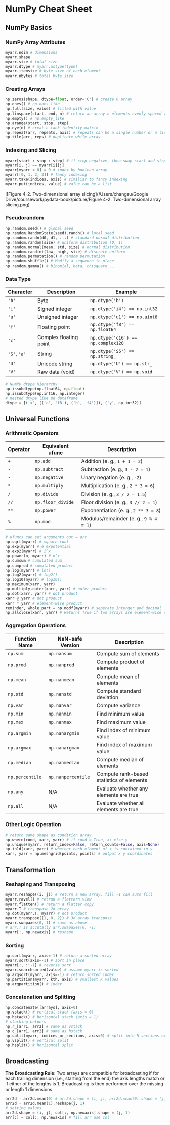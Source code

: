 # NumPy Cheat Sheet

## NumPy Basics

### NumPy Array Attributes

```python
myarr.ndim # dimensions
myarr.shape
myarr.size # total size
myarr.dtype # myarr.astype(type) 
myarr.itemsize # byte size of each element
myarr.nbytes # total byte size
```

### Creating Arrays

```python
np.zeros(shape, dtype=float, order='C') # create 0 array
np.ones() # np.ones_like
np.full(size, value) # filled with value
np.linspace(start, end, n) # return an array n elements evenly spaced [start, end]
np.empty() # np.empty_like
np.arange(start, stop, step)
np.eye(n) # creat n rank indentity matrix
np.repeat(arr, repeats, axis) # repeats can be a single number or a list
np.tile(arr, reps) # duplicate while array
```
### Indexing and Slicing

```python
myarr[start : stop : step] # if step negative, then swap start and stop
myarr[i, j] == myarr[i][j]
myarr[myarr < 0] = 0 # index by boolean array
myarr[[0, 1, 2, 3]] # fancy indexing 
myarr.take(indices, axis) # similiar to fancy indexing
myarr.put(indices, value) # value can be a list
```

![Figure 4-2. Two-dimensional array slicing](/Users/changsu/Google Drive/coursework/pydata-book/picture/Figure 4-2. Two-dimensional array slicing.png)

### Pseudorandom

```python
np.random.seed() # global seed
np.random.RandomState(seed).randn() # local seed
np.random.randn(d0, d1, ...) # standard normal distribution
np.random.random(size) # uniform distribution [0, 1)
np.random.normal(mean, std, size) # normal distribution
np.random.randint(low, high, size) # discrete uniform
np.random.permutation() # random permutation
np.random.shuffle() # Modify a sequence in-place
np.random.gamma() # binomial, beta, chisquare....
```

### Data Type

| Character        | Description            | Example                              |
| ---------------- | ---------------------- | ------------------------------------ |
| ``'b'``          | Byte                   | ``np.dtype('b')``                    |
| ``'i'``          | Signed integer         | ``np.dtype('i4') == np.int32``       |
| ``'u'``          | Unsigned integer       | ``np.dtype('u1') == np.uint8``       |
| ``'f'``          | Floating point         | ``np.dtype('f8') == np.float64``     |
| ``'c'``          | Complex floating point | ``np.dtype('c16') == np.complex128`` |
| ``'S'``, ``'a'`` | String                 | ``np.dtype('S5') == np.string_``     |
| ``'U'``          | Unicode string         | ``np.dtype('U') == np.str_``         |
| ``'V'``          | Raw data (void)        | ``np.dtype('V') == np.void``         |

```python
# NumPy dtype Hierarchy
np.issubdtype(np.float64, np.float)
np.issubdtype(np.int16, np.integer)
# nested dtype like pd dataframe
dtype = [('x', [('a', 'f8'), ('b', 'f4')]), ('y', np.int32)]
```

## Universal Functions

### Arithmetic Operators

| Operator | Equivalent ufunc    | Description                              |
| -------- | ------------------- | ---------------------------------------- |
| ``+``    | ``np.add``          | Addition (e. g., ``1 + 1 = 2``)          |
| ``-``    | ``np.subtract``     | Subtraction (e. g., ``3 - 2 = 1``)       |
| ``-``    | ``np.negative``     | Unary negation (e. g., ``-2``)           |
| ``*``    | ``np.multiply``     | Multiplication (e. g., ``2 * 3 = 6``)    |
| ``/``    | ``np.divide``       | Division (e. g., ``3 / 2 = 1.5``)        |
| ``//``   | ``np.floor_divide`` | Floor division (e. g., ``3 // 2 = 1``)   |
| ``**``   | ``np.power``        | Exponentiation (e. g., ``2 ** 3 = 8``)   |
| ``%``    | ``np.mod``          | Modulus/remainder (e. g., ``9 % 4 = 1``) |

```python
# ufuncs can set arguments out = arr 
np.sqrt(myarr) # square root
np.exp(myarr) # e expotential 
np.exp2(myarr) # 2^x
np.power(n, myarr) # n^x
np.cumsum # cumulated sum
np.cumprod # cumulated product
np.log(myarr) # ln()
np.log2(myarr) # log2()
np.log10(myarr) # log10()
np.maximum(xarr, yarr)
np.multiply.outer(xarr, yarr) # outer product
np.dot(xarr, yarr) # dot product
xarr @ yarr # dot product
xarr * yarr # element-wise product
reminder, whole_part = np.modf(myarr) # seperate interger and decimal
np.allclose(xarr, yarr) # Returns True if two arrays are element-wise equal within a tolerance
```

### Aggregation Operations

| Function Name     | NaN-safe Version     | Description                               |
| ----------------- | -------------------- | ----------------------------------------- |
| ``np.sum``        | ``np.nansum``        | Compute sum of elements                   |
| ``np.prod``       | ``np.nanprod``       | Compute product of elements               |
| ``np.mean``       | ``np.nanmean``       | Compute mean of elements                  |
| ``np.std``        | ``np.nanstd``        | Compute standard deviation                |
| ``np.var``        | ``np.nanvar``        | Compute variance                          |
| ``np.min``        | ``np.nanmin``        | Find minimum value                        |
| ``np.max``        | ``np.nanmax``        | Find maximum value                        |
| ``np.argmin``     | ``np.nanargmin``     | Find index of minimum value               |
| ``np.argmax``     | ``np.nanargmax``     | Find index of maximum value               |
| ``np.median``     | ``np.nanmedian``     | Compute median of elements                |
| ``np.percentile`` | ``np.nanpercentile`` | Compute rank-based statistics of elements |
| ``np.any``        | N/A                  | Evaluate whether any elements are true    |
| ``np.all``        | N/A                  | Evaluate whether all elements are true    |

### Other Logic Operation

```python
# return same shape as condition array
np.where(cond, xarr, yarr) # if cond = True, x; else y
np.unique(myarr, return_index=False, return_counts=False, axis=None)
np.in1d(xarr, yarr) # whether each element of x is contained in y
xarr, yarr = np.meshgrid(points, points) # output x y coordinates
```

## Transformation

### Reshaping and Transposing

```python
myarr.reshape((i, j)) # return a new array, fill -1 can auto fill
myarr.ravel() # retrun a flattern view
myarr.flatten() # return a flatter copy
myarr.T # transpose 2d array
np.dot(myarr.T, myarr) # dot product
myarr.transpose((1, 0, 2)) # 3d array transpose
myarr.swapaxes(0, 1) # same as above
# arr.T is accutally arr.swapaxes(0, -1)
myarr[:, np.newaxis] # reshape
```

### Sorting

```python
np.sort(myarr, axis=-1) # return a sorted array
myarr.sort(axis=-1) # sort in place
myarr[:, ::-1] # reverse sort
myarr.searchsorted(value) # assume myarr is sorted
np.argsort(myarr, axis=-1) # return sorted index
np.partition(myarr, kth, axis) # smallest K values
np.argpartition() # index
```

### Concatenation and Splitting

```python
np.concatenate([arrays], axis=0) 
np.vstack() # vertical stack (axis = 0)
np.hstack() # horizontal stack (axis = 1)
# stacking helpers
np.r_[arr1, arr2] # same as vstack
np.c_[arr1, arr2] # same as hstack
np.split(myarr, indices_or_sections, axis=0) # split into N sections or a list of indices
np.vsplit() # vertical split
np.hsplit() # horizontal split
```

## Broadcasting

**The Broadcasting Rule**: Two arrays are compatible for broadcasting if for each trailing dimension (i.e., starting from the end) the axis lengths match or if either of the lengths is 1. Broadcasting is then performed over the missing or length 1 dimensions.

```python
arr2d - arr2d.mean(0) # arr2d.shape = (i, j), arr2d.mean(0).shape = (j,)
arr2d - arr2d.mean(1).reshape(j, 1) 
# setting values
arr2d.shape = (i, j), col[:, np.newaxis].shape = (j, 1)
arr[:] = col[:, np.newaxis] # fill arr use col
```







